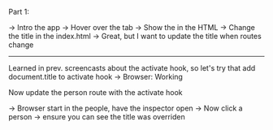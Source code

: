 Part 1:

-> Intro the app
-> Hover over the tab
-> Show the <head> in the HTML
-> Change the title in the index.html
-> Great, but I want to update the title when routes change

---

Learned in prev. screencasts about the activate hook, so let's try that
add document.title to activate hook
-> Browser: Working

Now update the person route with the activate hook

-> Browser start in the people, have the inspector open
-> Now click a person
-> ensure you can see the title was overriden